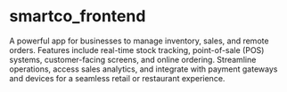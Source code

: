 # smartco_frontend

A powerful app for businesses to manage inventory, sales, and remote orders. Features include real-time stock tracking, point-of-sale (POS) systems, customer-facing screens, and online ordering. Streamline operations, access sales analytics, and integrate with payment gateways and devices for a seamless retail or restaurant experience.
